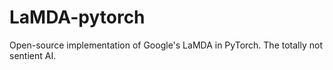 # LaMDA-pytorch
Open-source implementation of Google's LaMDA in PyTorch. The totally not sentient AI.
